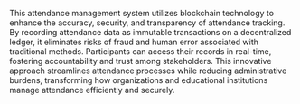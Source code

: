 This attendance management system utilizes blockchain technology to enhance the accuracy, security, and transparency of attendance tracking. By recording attendance data as immutable transactions on a decentralized ledger, it eliminates risks of fraud and human error associated with traditional methods.
 Participants can access their records in real-time, fostering accountability and trust among stakeholders. This innovative approach streamlines attendance processes while reducing administrative burdens, transforming how organizations and educational institutions manage attendance efficiently and securely.
